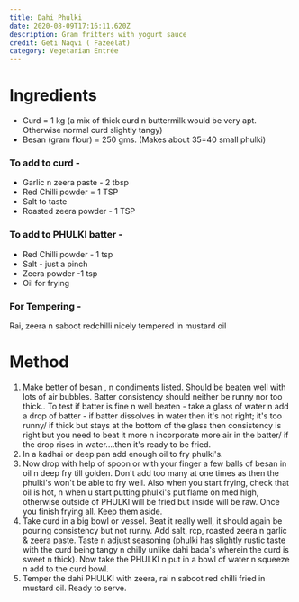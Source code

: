 ```yaml
---
title: Dahi Phulki
date: 2020-08-09T17:16:11.620Z
description: Gram fritters with yogurt sauce
credit: Geti Naqvi ( Fazeelat)
category: Vegetarian Entrée
---
```

# Ingredients

- Curd = 1 kg (a mix of thick curd n buttermilk would be very apt. Otherwise normal curd slightly tangy)
- Besan (gram flour) = 250 gms. 
(Makes about 35=40 small phulki)
### To add to curd -
- Garlic n zeera paste - 2 tbsp 
- Red Chilli powder = 1 TSP
- Salt to taste
- Roasted zeera powder - 1 TSP
### To add to PHULKI batter -
- Red Chilli powder - 1 tsp
- Salt - just a pinch
- Zeera powder -1 tsp
- Oil for frying

### For Tempering -
Rai, zeera n saboot redchilli nicely tempered in mustard oil

# Method

1. Make better of besan , n condiments listed. Should be beaten well with lots of air bubbles. Batter consistency should neither be runny nor too thick..  To test if batter is fine n well beaten - take a glass of water n add a drop of batter - if batter dissolves in water then it's not right; it's too runny/ if thick but stays at the bottom of the glass then consistency is right but you need to beat it more n incorporate more air in the batter/ if the drop rises in water....then it's ready to be fried.
2. In a kadhai or deep pan add enough oil to fry phulki's. 
3. Now drop with help of spoon or with your finger a few balls of besan in oil n deep fry till golden. Don't add too many at one times as then the phulki's won't be able to fry well. Also when you start frying, check that oil is hot, n when u start putting phulki's put flame on med high, otherwise outside of PHULKI will be fried but inside will be raw. Once you finish frying all. Keep them aside.
 4. Take curd in a big bowl or vessel. Beat it really well, it should again be pouring consistency but not runny. Add salt, rcp, roasted zeera n garlic & zeera paste. Taste n adjust seasoning (phulki has slightly rustic taste with the curd being tangy n chilly unlike dahi bada's wherein the curd is sweet n thick). Now take the PHULKI n put in a bowl of water n squeeze n add to the curd bowl. 
5. Temper the dahi PHULKI with zeera, rai n saboot red chilli fried in mustard oil. Ready to serve.